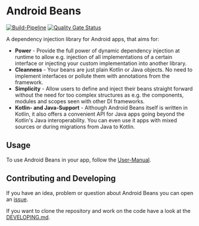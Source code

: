 # Android Beans

[![Build-Pipeline](https://github.com/christopherfrieler/android-beans/workflows/Build-Pipeline/badge.svg)](https://github.com/christopherfrieler/android-beans/actions?query=branch%3Amaster)
[![Quality Gate Status](https://sonarcloud.io/api/project_badges/measure?project=christopherfrieler_android-beans&metric=alert_status)](https://sonarcloud.io/dashboard?id=christopherfrieler_android-beans)

A dependency injection library for Android apps, that aims for:
- **Power** - Provide the full power of dynamic dependency injection at runtime to allow e.g. injection of all implementations of a certain interface or injecting your custom implementation into another library.
- **Cleanness** - Your beans are just plain Kotlin or Java objects. No need to implement interfaces or pollute them with annotations from the framework.
- **Simplicity** - Allow users to define and inject their beans straight forward without the need for too complex structures as e.g. the components, modules and scopes seen with other DI frameworks.
- **Kotlin- and Java-Support** - Although Android Beans itself is written in Kotlin, it also offers a convenient API for Java apps going beyond the Kotlin's Java interoperability. You can even use it apps with mixed sources or during migrations from Java to Kotlin.


## Usage

To use Android Beans in your app, follow the [User-Manual](USAGE.md).


## Contributing and Developing 

If you have an idea, problem or question about Android Beans you can open an [issue](https://github.com/christopherfrieler/android-beans/issues).

If you want to clone the repository and work on the code have a look at the [DEVELOPING.md](DEVELOPING.md).
